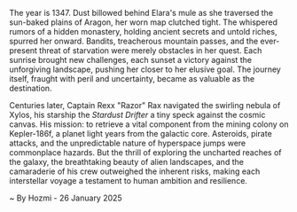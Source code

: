 
The year is 1347.  Dust billowed behind Elara's mule as she traversed the sun-baked plains of Aragon, her worn map clutched tight.  The whispered rumors of a hidden monastery, holding ancient secrets and untold riches, spurred her onward.  Bandits, treacherous mountain passes, and the ever-present threat of starvation were merely obstacles in her quest. Each sunrise brought new challenges, each sunset a victory against the unforgiving landscape, pushing her closer to her elusive goal.  The journey itself, fraught with peril and uncertainty, became as valuable as the destination.


Centuries later, Captain Rexx "Razor" Rax navigated the swirling nebula of Xylos, his starship the *Stardust Drifter* a tiny speck against the cosmic canvas. His mission: to retrieve a vital component from the mining colony on Kepler-186f, a planet light years from the galactic core.  Asteroids, pirate attacks, and the unpredictable nature of hyperspace jumps were commonplace hazards.  But the thrill of exploring the uncharted reaches of the galaxy, the breathtaking beauty of alien landscapes, and the camaraderie of his crew outweighed the inherent risks, making each interstellar voyage a testament to human ambition and resilience.

~ By Hozmi - 26 January 2025
